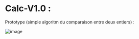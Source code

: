 # Calc-V1.0 : 
Prototype (simple algoritm du comparaison entre deux entiers) : 

![image](https://raw.githubusercontent.com/tebbaa-adnane/Calc-V1.0/main/prototyope.PNG)

